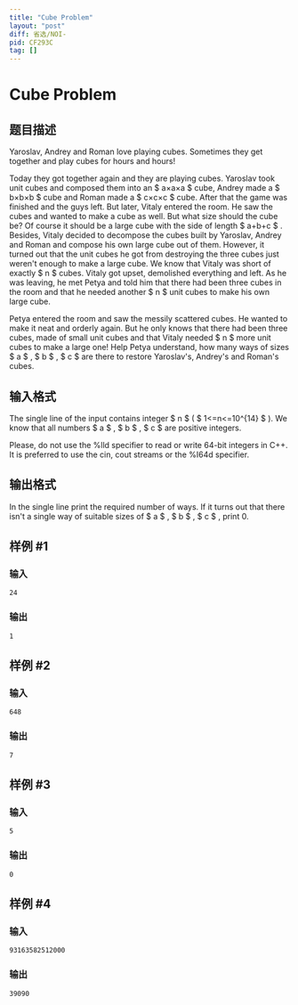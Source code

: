 ```yaml
---
title: "Cube Problem"
layout: "post"
diff: 省选/NOI-
pid: CF293C
tag: []
---
```


# Cube Problem

## 题目描述

Yaroslav, Andrey and Roman love playing cubes. Sometimes they get together and play cubes for hours and hours!

Today they got together again and they are playing cubes. Yaroslav took unit cubes and composed them into an $ a×a×a $ cube, Andrey made a $ b×b×b $ cube and Roman made a $ c×c×c $ cube. After that the game was finished and the guys left. But later, Vitaly entered the room. He saw the cubes and wanted to make a cube as well. But what size should the cube be? Of course it should be a large cube with the side of length $ a+b+c $ . Besides, Vitaly decided to decompose the cubes built by Yaroslav, Andrey and Roman and compose his own large cube out of them. However, it turned out that the unit cubes he got from destroying the three cubes just weren't enough to make a large cube. We know that Vitaly was short of exactly $ n $ cubes. Vitaly got upset, demolished everything and left. As he was leaving, he met Petya and told him that there had been three cubes in the room and that he needed another $ n $ unit cubes to make his own large cube.

Petya entered the room and saw the messily scattered cubes. He wanted to make it neat and orderly again. But he only knows that there had been three cubes, made of small unit cubes and that Vitaly needed $ n $ more unit cubes to make a large one! Help Petya understand, how many ways of sizes $ a $ , $ b $ , $ c $ are there to restore Yaroslav's, Andrey's and Roman's cubes.

## 输入格式

The single line of the input contains integer $ n $ ( $ 1<=n<=10^{14} $ ). We know that all numbers $ a $ , $ b $ , $ c $ are positive integers.

Please, do not use the %lld specifier to read or write 64-bit integers in С++. It is preferred to use the cin, cout streams or the %I64d specifier.

## 输出格式

In the single line print the required number of ways. If it turns out that there isn't a single way of suitable sizes of $ a $ , $ b $ , $ c $ , print 0.

## 样例 #1

### 输入

```
24

```

### 输出

```
1

```

## 样例 #2

### 输入

```
648

```

### 输出

```
7

```

## 样例 #3

### 输入

```
5

```

### 输出

```
0

```

## 样例 #4

### 输入

```
93163582512000

```

### 输出

```
39090

```

